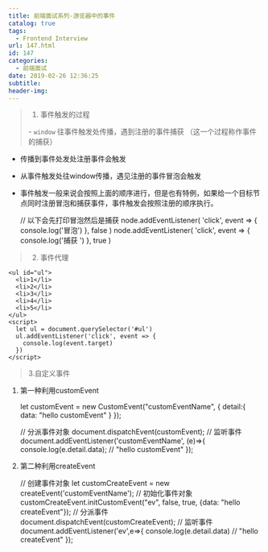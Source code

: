```yaml
---
title: 前端面试系列-游览器中的事件
catalog: true
tags:
  - Frontend Interview
url: 147.html
id: 147
categories:
  - 前端面试
date: 2019-02-26 12:36:25
subtitle:
header-img:
---
```


> 1.  事件触发的过程
> 
> \- `window` 往事件触发处传播，遇到注册的事件捕获 （这一个过程称作事件的捕获）

*   传播到事件处发处注册事件会触发
    
*   从事件触发处往window传播，遇见注册的事件冒泡会触发
    
*   事件触发一般来说会按照上面的顺序进行，但是也有特例，如果给一个目标节点同时注册冒泡和捕获事件，事件触发会按照注册的顺序执行。
    

    // 以下会先打印冒泡然后是捕获
    node.addEventListener(
      'click',
      event => {
        console.log('冒泡')
      },
      false
    )
    node.addEventListener(
      'click',
      event => {
        console.log('捕获 ')
      },
      true
    )
    

> 2.  事件代理

    <ul id="ul">
      <li>1</li>
      <li>2</li>
      <li>3</li>
      <li>4</li>
      <li>5</li>
    </ul>
    <script>
      let ul = document.querySelector('#ul')
      ul.addEventListener('click', event => {
        console.log(event.target)
      })
    </script>
    

> 3.自定义事件

1.  第一种利用customEvent

    let customEvent = new CustomEvent("customEventName", {
        detail:{
            data: "hello customEvent"
        }
    });
    
    // 分派事件对象
    document.dispatchEvent(customEvent);
    // 监听事件
    document.addEventListener('customEventName', (e)=>{
        console.log(e.detail.data); // "hello customEvent"
    });
    

2.  第二种利用createEvent

    // 创建事件对象
    let customCreateEvent = new createEvent('customEventName');
    // 初始化事件对象
    customCreateEvent.initCustomEvent("ev", false, true, {data: "hello createEvent"});
    // 分派事件
    document.dispatchEvent(customCreateEvent);
    // 监听事件
    document.addEventListener('ev',e=>{
        console.log(e.detail.data) // "hello createEvent"
    });